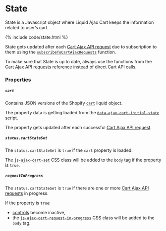 # State
State is a Javascript object where Liquid Ajax Cart keeps the information related to user’s cart.

{% include code/state.html %}

State gets updated after each [Cart Ajax API request](/reference/requests/) due to subscription to them using the [`subscribeToCartAjaxRequests`](/reference/subscribeToCartAjaxRequests/) function.

To make sure that State is up to date, always use the functions from the [Cart Ajax API requests](/reference/requests/) reference instead of direct Cart API calls.

### Properties

##### `cart`
Contains JSON versions of the Shopify [`cart`](https://shopify.dev/api/liquid/objects/cart) liquid object. 

The property data is getting loaded from the [`data-ajax-cart-initial-state`](/reference/data-ajax-cart-initial-state/) script.

The property gets updated after each successful [Cart Ajax API request](/reference/requests).

##### `status.cartStateSet`

The `status.cartStateSet` is `true` if the `cart` property is loaded. 

The [`js-ajax-cart-set`](/reference/js-ajax-cart-set/) CSS class will be added to the `body` tag if the property is `true`.

##### `requestInProgress`

The `status.cartStateSet` is `true` if there are one or more [Cart Ajax API requests](/reference/requests/) in progress.

If the property is `true`:
  * [controls](/reference/controls/) become inactive,
  * the [`js-ajax-cart-request-in-progress`](/reference/js-ajax-cart-request-in-progress/) CSS class will be added to the `body` tag.
